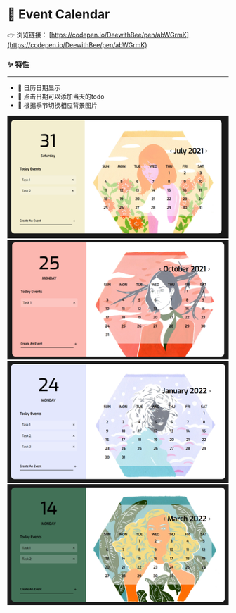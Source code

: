 # 📆 Event Calendar

 👉 浏览链接： [https://codepen.io/DeewithBee/pen/abWGrmK](https://codepen.io/DeewithBee/pen/abWGrmK)


### ✨ 特性
---
-  🎠 日历日期显示
-  📑 点击日期可以添加当天的todo
-  💜 根据季节切换相应背景图片

<img src="https://github.com/langyixuan/Vanilla-Javascript-Project-Exercise/blob/master/Day_4/Event_Calendar/img1.png">
<img src="https://github.com/langyixuan/Vanilla-Javascript-Project-Exercise/blob/master/Day_4/Event_Calendar/img2.png">
<img src="https://github.com/langyixuan/Vanilla-Javascript-Project-Exercise/blob/master/Day_4/Event_Calendar/img3.png">
<img src="https://github.com/langyixuan/Vanilla-Javascript-Project-Exercise/blob/master/Day_4/Event_Calendar/img4.png">


